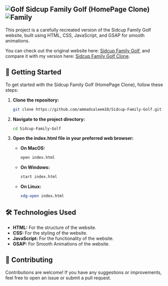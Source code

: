 ## ![Golf](https://img.icons8.com/color/48/000000/golf.png) Sidcup Family Golf (HomePage Clone) ![Family](https://img.icons8.com/color/48/000000/family.png)

This project is a carefully recreated version of the Sidcup Family Golf website, built using HTML, CSS, JavaScript, and GSAP for smooth animations.

You can check out the original website here: <a href="https://sidcupfamilygolf.com/">Sidcup Family Golf</a>, and compare it with my version here: <a href="https://sidcupfamilygolf-ammad.netlify.app/">Sidcup Family Golf Clone</a>.

## 🚀 Getting Started

To get started with the Sidcup Family Golf (HomePage Clone), follow these steps:

1. **Clone the repository:**

   ```sh
   git clone https://github.com/ammadsaleem18/Sidcup-Family-Golf.git

   ```

2. **Navigate to the project directory:**

   ```sh
   cd Sidcup-Family-Golf

   ```

3. **Open the index.html file in your preferred web browser:**

   - **On MacOS:**
     ```sh
     open index.html
     ```
   - **On Windows:**
     ```sh
     start index.html
     ```
   - **On Linux:**
     ```sh
     xdg-open index.html
     ```

## 🛠️ Technologies Used

- **HTML:** For the structure of the website.
- **CSS:** For the styling of the website.
- **JavaScript:** For the functionality of the website.
- **GSAP:** For Smooth Animations of the website.

## 🤝 Contributing

Contributions are welcome! If you have any suggestions or improvements, feel free to open an issue or submit a pull request.